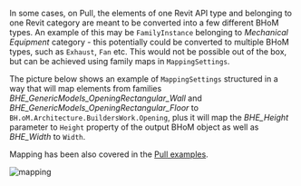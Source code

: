 In some cases, on Pull, the elements of one Revit API type and belonging to one Revit category are meant to be converted into a few different BHoM types. An example of this may be `FamilyInstance` belonging to _Mechanical Equipment_ category - this potentially could be converted to multiple BHoM types, such as `Exhaust`, `Fan` etc. This would not be possible out of the box, but can be achieved using family maps in `MappingSettings`.

The picture below shows an example of `MappingSettings` structured in a way that will map elements from families _BHE_GenericModels_OpeningRectangular_Wall_ and _BHE_GenericModels_OpeningRectangular_Floor_ to `BH.oM.Architecture.BuildersWork.Opening`, plus it will map the _BHE_Height_ parameter to `Height` property of the output BHoM object as well as _BHE_Width_ to `Width`.

Mapping has been also covered in the [Pull examples](https://github.com/BHoM/Revit_Toolkit/wiki/Pull-examples#mapping-parameters-on-pull).

![mapping](https://user-images.githubusercontent.com/26874773/134541156-0c7c87aa-a0af-4294-8799-9245387c72c4.png)
